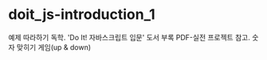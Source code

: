 # doit_js-introduction_1
예제 따라하기 독학. 'Do It! 자바스크립트 입문' 도서 부록 PDF-실전 프로젝트 참고. 숫자 맞히기 게임(up &amp; down)
